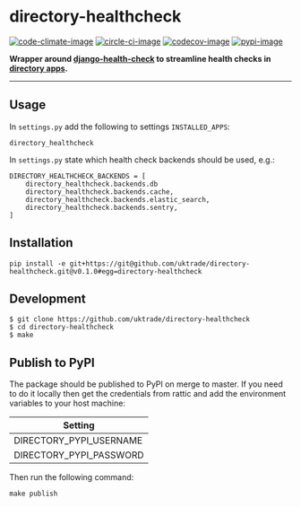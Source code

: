 # directory-healthcheck

[![code-climate-image]][code-climate]
[![circle-ci-image]][circle-ci]
[![codecov-image]][codecov]
[![pypi-image]][pypi]

**Wrapper around [django-health-check](https://github.com/KristianOellegaard/django-health-check) to streamline health checks in [directory apps](https://github.com/uktrade/?utf8=%E2%9C%93&q=directory&type=&language=).**

---

## Usage
In `settings.py` add the following to settings `INSTALLED_APPS`:

`directory_healthcheck`

In `settings.py` state which health check backends should be used, e.g.:

```
DIRECTORY_HEALTHCHECK_BACKENDS = [
    directory_healthcheck.backends.db
    directory_healthcheck.backends.cache,
    directory_healthcheck.backends.elastic_search,
    directory_healthcheck.backends.sentry,
]
```

## Installation

```shell
pip install -e git+https://git@github.com/uktrade/directory-healthcheck.git@v0.1.0#egg=directory-healthcheck
```

## Development

    $ git clone https://github.com/uktrade/directory-healthcheck
    $ cd directory-healthcheck
    $ make

## Publish to PyPI

The package should be published to PyPI on merge to master. If you need to do it locally then get the credentials from rattic and add the environment variables to your host machine:

| Setting                     |
| --------------------------- |
| DIRECTORY_PYPI_USERNAME     |
| DIRECTORY_PYPI_PASSWORD     |


Then run the following command:

    make publish


[code-climate-image]: https://codeclimate.com/github/uktrade/directory-healthcheck/badges/issue_count.svg
[code-climate]: https://codeclimate.com/github/uktrade/directory-healthcheck

[circle-ci-image]: https://circleci.com/gh/uktrade/directory-healthcheck/tree/master.svg?style=svg
[circle-ci]: https://circleci.com/gh/uktrade/directory-healthcheck/tree/master

[codecov-image]: https://codecov.io/gh/uktrade/directory-healthcheck/branch/master/graph/badge.svg
[codecov]: https://codecov.io/gh/uktrade/directory-healthcheck

[pypi-image]: https://badge.fury.io/py/directory-healthcheck.svg
[pypi]: https://badge.fury.io/py/directory-healthcheck
